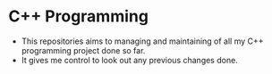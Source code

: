 # C++ Programming 
- This repositories aims to managing and maintaining of all my C++ programming project done so far.
- It gives me control to look out any previous changes done.
